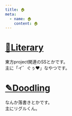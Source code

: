 ```yaml
---
title: 🏠
meta:
  - name: 🏠
    content: 🏠
---
```

# [📓Literary](/Literary/literary_index.html "書いたSSとか")
東方project関連のSSとかです。<br>
主に「イ゛ぐぅ♥」なやつです。

# [✎Doodling](/Doodling/index.html "書いたSSとか")
なんか落書きとかです。<br>
主にリグルくん。